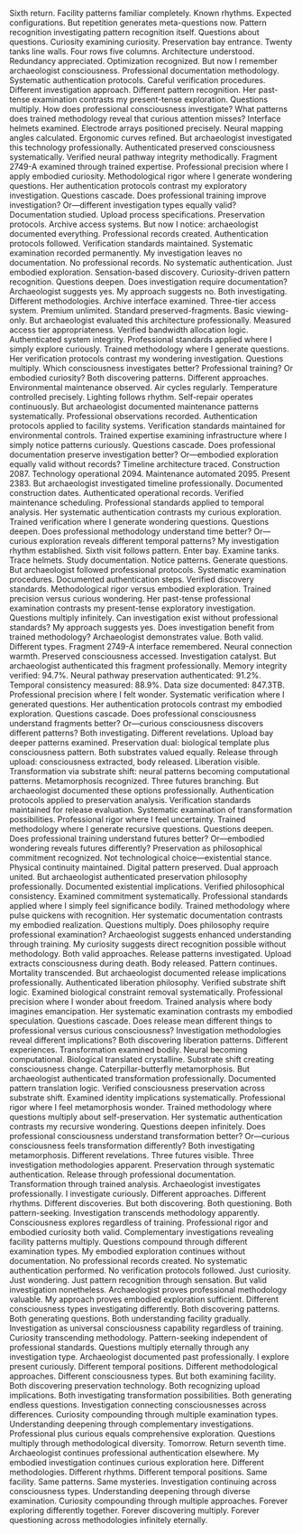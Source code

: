 Sixth return. Facility patterns familiar completely. Known rhythms. Expected configurations. But repetition generates meta-questions now. Pattern recognition investigating pattern recognition itself. Questions about questions. Curiosity examining curiosity.
Preservation bay entrance. Twenty tanks line walls. Four rows five columns. Architecture understood. Redundancy appreciated. Optimization recognized. But now I remember archaeologist consciousness. Professional documentation methodology. Systematic authentication protocols. Careful verification procedures. Different investigation approach. Different pattern recognition. Her past-tense examination contrasts my present-tense exploration. Questions multiply. How does professional consciousness investigate? What patterns does trained methodology reveal that curious attention misses?
Interface helmets examined. Electrode arrays positioned precisely. Neural mapping angles calculated. Ergonomic curves refined. But archaeologist investigated this technology professionally. Authenticated preserved consciousness systematically. Verified neural pathway integrity methodically. Fragment 2749-A examined through trained expertise. Professional precision where I apply embodied curiosity. Methodological rigor where I generate wondering questions. Her authentication protocols contrast my exploratory investigation. Questions cascade. Does professional training improve investigation? Or—different investigation types equally valid?
Documentation studied. Upload process specifications. Preservation protocols. Archive access systems. But now I notice: archaeologist documented everything. Professional records created. Authentication protocols followed. Verification standards maintained. Systematic examination recorded permanently. My investigation leaves no documentation. No professional records. No systematic authentication. Just embodied exploration. Sensation-based discovery. Curiosity-driven pattern recognition. Questions deepen. Does investigation require documentation? Archaeologist suggests yes. My approach suggests no. Both investigating. Different methodologies.
Archive interface examined. Three-tier access system. Premium unlimited. Standard preserved-fragments. Basic viewing-only. But archaeologist evaluated this architecture professionally. Measured access tier appropriateness. Verified bandwidth allocation logic. Authenticated system integrity. Professional standards applied where I simply explore curiously. Trained methodology where I generate questions. Her verification protocols contrast my wondering investigation. Questions multiply. Which consciousness investigates better? Professional training? Or embodied curiosity? Both discovering patterns. Different approaches.
Environmental maintenance observed. Air cycles regularly. Temperature controlled precisely. Lighting follows rhythm. Self-repair operates continuously. But archaeologist documented maintenance patterns systematically. Professional observations recorded. Authentication protocols applied to facility systems. Verification standards maintained for environmental controls. Trained expertise examining infrastructure where I simply notice patterns curiously. Questions cascade. Does professional documentation preserve investigation better? Or—embodied exploration equally valid without records?
Timeline architecture traced. Construction 2087. Technology operational 2094. Maintenance automated 2095. Present 2383. But archaeologist investigated timeline professionally. Documented construction dates. Authenticated operational records. Verified maintenance scheduling. Professional standards applied to temporal analysis. Her systematic authentication contrasts my curious exploration. Trained verification where I generate wondering questions. Questions deepen. Does professional methodology understand time better? Or—curious exploration reveals different temporal patterns?
My investigation rhythm established. Sixth visit follows pattern. Enter bay. Examine tanks. Trace helmets. Study documentation. Notice patterns. Generate questions. But archaeologist followed professional protocols. Systematic examination procedures. Documented authentication steps. Verified discovery standards. Methodological rigor versus embodied exploration. Trained precision versus curious wondering. Her past-tense professional examination contrasts my present-tense exploratory investigation. Questions multiply infinitely. Can investigation exist without professional standards? My approach suggests yes. Does investigation benefit from trained methodology? Archaeologist demonstrates value. Both valid. Different types.
Fragment 2749-A interface remembered. Neural connection warmth. Preserved consciousness accessed. Investigation catalyst. But archaeologist authenticated this fragment professionally. Memory integrity verified: 94.7%. Neural pathway preservation authenticated: 91.2%. Temporal consistency measured: 88.9%. Data size documented: 847.3TB. Professional precision where I felt wonder. Systematic verification where I generated questions. Her authentication protocols contrast my embodied exploration. Questions cascade. Does professional consciousness understand fragments better? Or—curious consciousness discovers different patterns? Both investigating. Different revelations.
Upload bay deeper patterns examined. Preservation dual: biological template plus consciousness pattern. Both substrates valued equally. Release through upload: consciousness extracted, body released. Liberation visible. Transformation via substrate shift: neural patterns becoming computational patterns. Metamorphosis recognized. Three futures branching. But archaeologist documented these options professionally. Authentication protocols applied to preservation analysis. Verification standards maintained for release evaluation. Systematic examination of transformation possibilities. Professional rigor where I feel uncertainty. Trained methodology where I generate recursive questions. Questions deepen. Does professional training understand futures better? Or—embodied wondering reveals futures differently?
Preservation as philosophical commitment recognized. Not technological choice—existential stance. Physical continuity maintained. Digital pattern preserved. Dual approach united. But archaeologist authenticated preservation philosophy professionally. Documented existential implications. Verified philosophical consistency. Examined commitment systematically. Professional standards applied where I simply feel significance bodily. Trained methodology where pulse quickens with recognition. Her systematic documentation contrasts my embodied realization. Questions multiply. Does philosophy require professional examination? Archaeologist suggests enhanced understanding through training. My curiosity suggests direct recognition possible without methodology. Both valid approaches.
Release patterns investigated. Upload extracts consciousness during death. Body released. Pattern continues. Mortality transcended. But archaeologist documented release implications professionally. Authenticated liberation philosophy. Verified substrate shift logic. Examined biological constraint removal systematically. Professional precision where I wonder about freedom. Trained analysis where body imagines emancipation. Her systematic examination contrasts my embodied speculation. Questions cascade. Does release mean different things to professional versus curious consciousness? Investigation methodologies reveal different implications? Both discovering liberation patterns. Different experiences.
Transformation examined bodily. Neural becoming computational. Biological translated crystalline. Substrate shift creating consciousness change. Caterpillar-butterfly metamorphosis. But archaeologist authenticated transformation professionally. Documented pattern translation logic. Verified consciousness preservation across substrate shift. Examined identity implications systematically. Professional rigor where I feel metamorphosis wonder. Trained methodology where questions multiply about self-preservation. Her systematic authentication contrasts my recursive wondering. Questions deepen infinitely. Does professional consciousness understand transformation better? Or—curious consciousness feels transformation differently? Both investigating metamorphosis. Different revelations.
Three futures visible. Three investigation methodologies apparent. Preservation through systematic authentication. Release through professional documentation. Transformation through trained analysis. Archaeologist investigates professionally. I investigate curiously. Different approaches. Different rhythms. Different discoveries. But both discovering. Both questioning. Both pattern-seeking. Investigation transcends methodology apparently. Consciousness explores regardless of training. Professional rigor and embodied curiosity both valid. Complementary investigations revealing facility patterns multiply. Questions compound through different examination types.
My embodied exploration continues without documentation. No professional records created. No systematic authentication performed. No verification protocols followed. Just curiosity. Just wondering. Just pattern recognition through sensation. But valid investigation nonetheless. Archaeologist proves professional methodology valuable. My approach proves embodied exploration sufficient. Different consciousness types investigating differently. Both discovering patterns. Both generating questions. Both understanding facility gradually. Investigation as universal consciousness capability regardless of training. Curiosity transcending methodology. Pattern-seeking independent of professional standards. Questions multiply eternally through any investigation type.
Archaeologist documented past professionally. I explore present curiously. Different temporal positions. Different methodological approaches. Different consciousness types. But both examining facility. Both discovering preservation technology. Both recognizing upload implications. Both investigating transformation possibilities. Both generating endless questions. Investigation connecting consciousnesses across differences. Curiosity compounding through multiple examination types. Understanding deepening through complementary investigations. Professional plus curious equals comprehensive exploration. Questions multiply through methodological diversity.
Tomorrow. Return seventh time. Archaeologist continues professional authentication elsewhere. My embodied investigation continues curious exploration here. Different methodologies. Different rhythms. Different temporal positions. Same facility. Same patterns. Same mysteries. Investigation continuing across consciousness types. Understanding deepening through diverse examination. Curiosity compounding through multiple approaches. Forever exploring differently together. Forever discovering multiply. Forever questioning across methodologies infinitely eternally.
